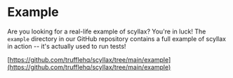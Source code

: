 # Example
Are you looking for a real-life example of scyllax? You're in luck! The `example` directory in our GitHub repository contains a full example of scyllax in action -- it's actually used to run tests!  

[https://github.com/trufflehq/scyllax/tree/main/example](https://github.com/trufflehq/scyllax/tree/main/example)
